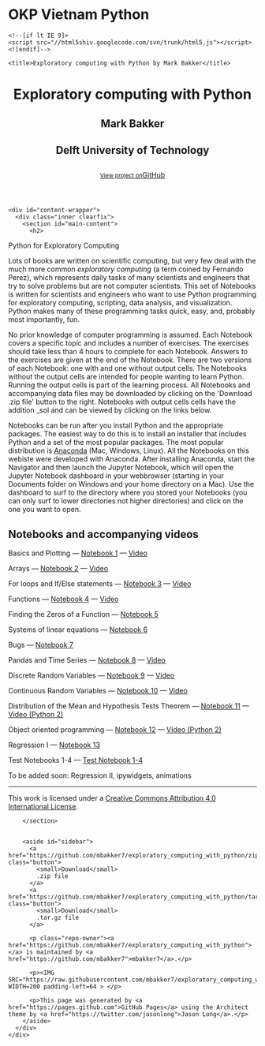 # OKP Vietnam Python
<!DOCTYPE html>
<html>
  <head>
    <meta charset='utf-8'>
    <meta http-equiv="X-UA-Compatible" content="chrome=1">
    <meta name="viewport" content="width=device-width, initial-scale=1, maximum-scale=1">
    <link href='https://fonts.googleapis.com/css?family=Architects+Daughter' rel='stylesheet' type='text/css'>
    <link rel="stylesheet" type="text/css" href="stylesheets/stylesheet.css" media="screen" />
    <link rel="stylesheet" type="text/css" href="stylesheets/pygment_trac.css" media="screen" />
    <link rel="stylesheet" type="text/css" href="stylesheets/print.css" media="print" />

    <!--[if lt IE 9]>
    <script src="//html5shiv.googlecode.com/svn/trunk/html5.js"></script>
    <![endif]-->

    <title>Exploratory computing with Python by Mark Bakker</title>
  </head>

  <body>
    <header>
      <div class="inner">
        <h1>Exploratory computing with Python</h1>
        <h2>Mark Bakker</h2>
        <h2>Delft University of Technology</h2>
        <h2></h2>
        <a href="https://github.com/mbakker7/exploratory_computing_with_python" class="button"><small>View project on</small>GitHub</a>
      </div>
    </header>

    <div id="content-wrapper">
      <div class="inner clearfix">
        <section id="main-content">
          <h2>
<a name="python-for-exploratory-computing" class="anchor" href="#python-for-exploratory-computing"><span class="octicon octicon-link"></span></a>Python for Exploratory Computing</h2>

<p>Lots of books are written on scientific computing, but very few deal with the much more common <em>exploratory computing</em> 
(a term coined by Fernando Perez), which represents daily tasks of many scientists and engineers that try to solve problems
but are not computer scientists.
This set of  Notebooks is written for scientists and engineers who want to use Python programming
for exploratory computing, scripting, data analysis, and visualization. 
Python makes
many of these programming tasks quick, easy, and, probably most importantly, fun.</p>

<p>No prior knowledge of computer programming is assumed. 
Each Notebook covers a specific topic and includes a number of exercises. 
The exercises should take less than 4 hours to complete for each Notebook.
Answers to the exercises are given at the end of the Notebook.
There are two versions of each Notebook: one with and one without output cells. The Notebooks without the output cells
are intended for people wanting to learn Python. Running the output
cells is part of the learning process. All Notebooks and accompanying data files may be downloaded
by clicking on the 'Download .zip file' button to the right.
Notebooks with output cells cells have the addition _sol and can be 
viewed by clicking on the links below.</p>

<p>
Notebooks can be run after you install Python and the appropriate packages.
The easiest way to do this is to install an installer that includes Python and a set of the most popular packages.
The most popular distribution is
<a href="https://www.anaconda.com/products/individual">Anaconda</a> (Mac, Windows, Linux).
All the Notebooks on this webiste were developed with Anaconda. After installing Anaconda, start the Navigator and then launch the Jupyter Notebook, which will open
the Jupyter Notebook dashboard in your webbrowser (starting in your Documents folder on Windows and your home directory on a Mac).
Use the dashboard to surf to the directory where you stored your Notebooks (you can only surf to lower directories not higher directories) and click on
the one you want to open.
</p>

<h2>Notebooks and accompanying videos</h2>

<p> 
Basics and Plotting &mdash;
<a href="http://nbviewer.ipython.org/github/mbakker7/exploratory_computing_with_python/blob/master/notebook1_basics_plotting/py_exploratory_comp_1_sol.ipynb">Notebook 1</a>
 &mdash; <a href="https://youtu.be/fnl6N_F7TvI">Video</a> 
</p>

<p>Arrays &mdash;
<a href="http://nbviewer.ipython.org/github/mbakker7/exploratory_computing_with_python/blob/master/notebook2_arrays/py_exploratory_comp_2_sol.ipynb">Notebook 2</a> 
&mdash; <a href="https://youtu.be/5RkeHZnZEnM">Video</a> 
</p>

<p>For loops and If/Else statements &mdash;
<a href="http://nbviewer.ipython.org/github/mbakker7/exploratory_computing_with_python/blob/master/notebook3_for_and_if/py_exploratory_comp_3_sol.ipynb">Notebook 3</a> 
&mdash; <a href="https://youtu.be/19gM-QEVugc">Video</a> 
</p>

<p>Functions &mdash;
<a href="http://nbviewer.ipython.org/github/mbakker7/exploratory_computing_with_python/blob/master/notebook4_functions/py_exploratory_comp_4_sol.ipynb">Notebook 4</a> 
&mdash;  <a href="https://youtu.be/ZqjYNtWanMM">Video</a>
</p>

<p>Finding the Zeros of a Function &mdash;
<a href="http://nbviewer.ipython.org/github/mbakker7/exploratory_computing_with_python/blob/master/notebook5_rootfinding/py_exploratory_comp_5_sol.ipynb">Notebook 5</a> 
</p>

<p>Systems of linear equations &mdash;
<a href="http://nbviewer.ipython.org/github/mbakker7/exploratory_computing_with_python/blob/master/notebook6_linear_systems/py_exploratory_comp_6_sol.ipynb">Notebook 6</a> 
</p>

<p>Bugs &mdash;
<a href="http://nbviewer.ipython.org/github/mbakker7/exploratory_computing_with_python/blob/master/notebook7_bugs/py_exploratory_comp_7_sol.ipynb">Notebook 7</a> 
</p>

<p>Pandas and Time Series &mdash;
<a href="http://nbviewer.ipython.org/github/mbakker7/exploratory_computing_with_python/blob/master/notebook8_pandas/py_exploratory_comp_8_sol.ipynb">Notebook 8</a>
&mdash;  <a href="https://youtu.be/MTdIY6uFY6M">Video</a>
</p>

<p>Discrete Random Variables &mdash;
<a href="http://nbviewer.ipython.org/github/mbakker7/exploratory_computing_with_python/blob/master/notebook9_discrete_random_variables/py_exploratory_comp_9_sol.ipynb">Notebook 9</a> 
&mdash;  <a href="https://youtu.be/iKBHWz-MHR8">Video</a>
</p>

<p>Continuous Random Variables &mdash;
<a href="http://nbviewer.ipython.org/github/mbakker7/exploratory_computing_with_python/blob/master/notebook10_continuous_random_variables/py_exploratory_comp_10_sol.ipynb">Notebook 10</a> 
&mdash;  <a href="https://youtu.be/ThpusgXnMGI">Video</a>
</p>

<p>Distribution of the Mean and Hypothesis Tests Theorem &mdash;
<a href="http://nbviewer.ipython.org/github/mbakker7/exploratory_computing_with_python/blob/master/notebook11_hypothesis_test/py_exploratory_comp_11_sol.ipynb">Notebook 11</a> 
&mdash;  <a href="http://youtu.be/OaD_bN3eg8o">Video (Python 2)</a>
</p>

<p>Object oriented programming &mdash;
<a href="http://nbviewer.ipython.org/github/mbakker7/exploratory_computing_with_python/blob/master/notebook12_oop/py_exploratory_comp_12_sol.ipynb">Notebook 12</a>
&mdash;  <a href="https://youtu.be/pNLAEDbK03s">Video (Python 2)</a>
</p>

<p>Regression I &mdash;
<a href="http://nbviewer.ipython.org/github/mbakker7/exploratory_computing_with_python/blob/master/notebook13_regression1/py_exploratory_comp_13_sol.ipynb">Notebook 13</a>
</p>

<p> 
Test Notebooks 1-4 &mdash;
<a href="http://nbviewer.ipython.org/github/mbakker7/exploratory_computing_with_python/blob/master/notebook1-4_test/notebook1-4_test.ipynb">Test Notebook 1-4</a>
</p>

<p> To be added soon: Regression II, ipywidgets, animations</p>






<HR>
This work is licensed under a <a rel="license" href="http://creativecommons.org/licenses/by/4.0/">Creative Commons Attribution 4.0 International License</a>.


        </section>
        

        <aside id="sidebar">
          <a href="https://github.com/mbakker7/exploratory_computing_with_python/zipball/master" class="button">
            <small>Download</small>
            .zip file
          </a>
          <a href="https://github.com/mbakker7/exploratory_computing_with_python/tarball/master" class="button">
            <small>Download</small>
            .tar.gz file
          </a>

          <p class="repo-owner"><a href="https://github.com/mbakker7/exploratory_computing_with_python"></a> is maintained by <a href="https://github.com/mbakker7">mbakker7</a>.</p>

          <p><IMG SRC="https://raw.githubusercontent.com/mbakker7/exploratory_computing_with_python/master/tudelft_logo.png" WIDTH=200 padding-left=64 > </p>    
          
          <p>This page was generated by <a href="https://pages.github.com">GitHub Pages</a> using the Architect theme by <a href="https://twitter.com/jasonlong">Jason Long</a>.</p>
        </aside>
      </div>
    </div>

  
  </body>
</html>
